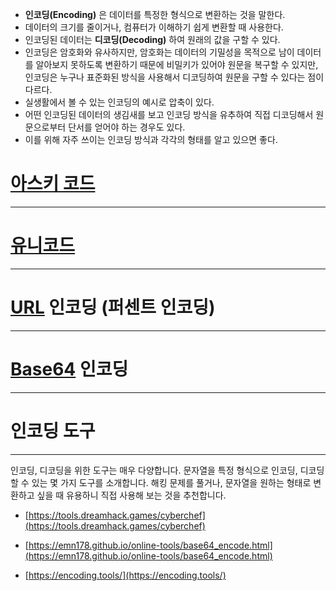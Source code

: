 - **인코딩(Encoding)** 은 데이터를 특정한 형식으로 변환하는 것을 말한다.
- 데이터의 크기를 줄이거나, 컴퓨터가 이해하기 쉽게 변환할 때 사용한다.
- 인코딩된 데이터는 **디코딩(Decoding)** 하여 원래의 값을 구할 수 있다.
- 인코딩은 암호화와 유사하지만, 암호화는 데이터의 기밀성을 목적으로 남이 데이터를 알아보지 못하도록 변환하기 때문에 비밀키가 있어야 원문을 복구할 수 있지만, 인코딩은 누구나 표준화된 방식을 사용해서 디코딩하여 원문을 구할 수 있다는 점이 다르다.
- 실생활에서 볼 수 있는 인코딩의 예시로 압축이 있다.
- 어떤 인코딩된 데이터의 생김새를 보고 인코딩 방식을 유추하여 직접 디코딩해서 원문으로부터 단서를 얻어야 하는 경우도 있다.
- 이를 위해 자주 쓰이는 인코딩 방식과 각각의 형태를 알고 있으면 좋다.

# [아스키 코드](ASCII.md)
---

# [유니코드](Unicode.md)
---

# [URL](URL.md) 인코딩 (퍼센트 인코딩)
---

# [Base64](Base64.md) 인코딩
---

# 인코딩 도구
---
인코딩, 디코딩을 위한 도구는 매우 다양합니다. 문자열을 특정 형식으로 인코딩, 디코딩할 수 있는 몇 가지 도구를 소개합니다. 해킹 문제를 풀거나, 문자열을 원하는 형태로 변환하고 싶을 때 유용하니 직접 사용해 보는 것을 추천합니다.

- [https://tools.dreamhack.games/cyberchef](https://tools.dreamhack.games/cyberchef)
    
- [https://emn178.github.io/online-tools/base64_encode.html](https://emn178.github.io/online-tools/base64_encode.html)
    
- [https://encoding.tools/](https://encoding.tools/)